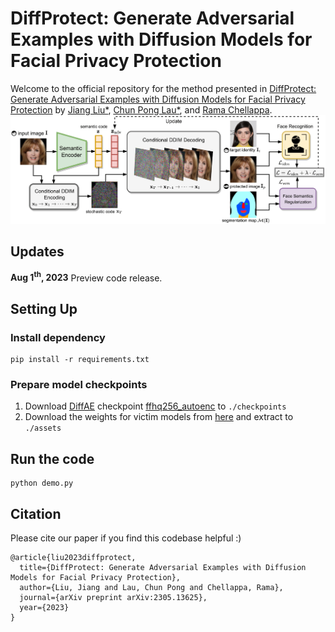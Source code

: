 # DiffProtect: Generate Adversarial Examples with Diffusion Models for Facial Privacy Protection
Welcome to the official repository for the method presented in [DiffProtect: Generate Adversarial Examples with Diffusion Models for Facial Privacy Protection](https://arxiv.org/abs/2305.13625) 
by [Jiang Liu*](https://joellliu.github.io/), [Chun Pong Lau*](https://samuel930930.github.io/), and [Rama Chellappa](https://engineering.jhu.edu/ece/faculty/rama-chellappa/).
![Pipeline Image](pipeline.png)
## Updates
**Aug 1<sup>th</sup>, 2023** Preview code release. 

## Setting Up
### Install dependency
```shell
pip install -r requirements.txt
```
### Prepare model checkpoints
1. Download [DiffAE](https://github.com/phizaz/diffae/tree/master) checkpoint [ffhq256_autoenc](https://vistec-my.sharepoint.com/:f:/g/personal/nattanatc_pro_vistec_ac_th/Ev2D_RNV2llIvm2yXyKgUxAB6w8ffg0C9NWSOtFqPMYQuw?e=f2kWUa) to `./checkpoints`
2. Download the weights for victim models from [here](https://drive.google.com/file/d/19_Y0jR789BGciogjjoGtWNEv-5QBiCB7/view?usp=sharing) and extract to `./assets`

## Run the code
```shell
python demo.py
```

## Citation 
Please cite our paper if you find this codebase helpful :)

```
@article{liu2023diffprotect,
  title={DiffProtect: Generate Adversarial Examples with Diffusion Models for Facial Privacy Protection},
  author={Liu, Jiang and Lau, Chun Pong and Chellappa, Rama},
  journal={arXiv preprint arXiv:2305.13625},
  year={2023}
}
```
